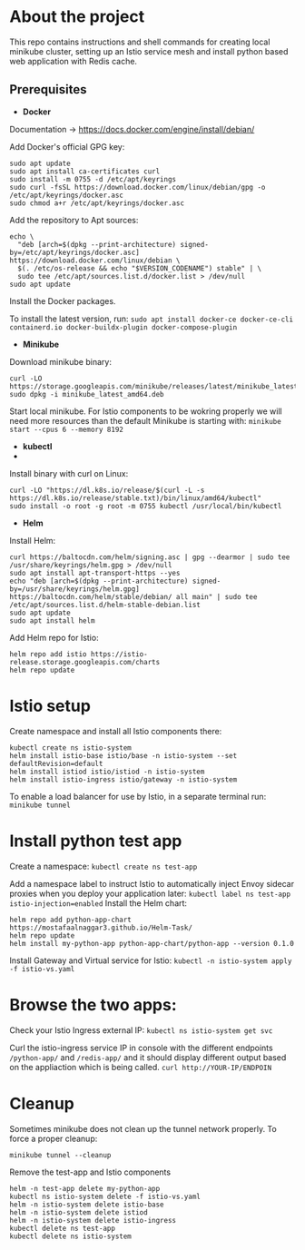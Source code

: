 # About the project

This repo contains instructions and shell commands for creating local minikube cluster, setting up an Istio service mesh and install python based web application with Redis cache.

## Prerequisites 

* **Docker**

Documentation -> https://docs.docker.com/engine/install/debian/

Add Docker's official GPG key:

```
sudo apt update
sudo apt install ca-certificates curl
sudo install -m 0755 -d /etc/apt/keyrings
sudo curl -fsSL https://download.docker.com/linux/debian/gpg -o /etc/apt/keyrings/docker.asc
sudo chmod a+r /etc/apt/keyrings/docker.asc
```

Add the repository to Apt sources:
```
echo \
  "deb [arch=$(dpkg --print-architecture) signed-by=/etc/apt/keyrings/docker.asc] https://download.docker.com/linux/debian \
  $(. /etc/os-release && echo "$VERSION_CODENAME") stable" | \
  sudo tee /etc/apt/sources.list.d/docker.list > /dev/null
sudo apt update
```

Install the Docker packages.


To install the latest version, run:
`sudo apt install docker-ce docker-ce-cli containerd.io docker-buildx-plugin docker-compose-plugin`


* **Minikube**

Download minikube binary:
```
curl -LO https://storage.googleapis.com/minikube/releases/latest/minikube_latest_amd64.deb
sudo dpkg -i minikube_latest_amd64.deb
```
Start local minikube. For Istio components to be wokring properly we will need more resources than the default Minikube is starting with:
`minikube start --cpus 6 --memory 8192`


* **kubectl**
* 
Install binary with curl on Linux:
```
curl -LO "https://dl.k8s.io/release/$(curl -L -s https://dl.k8s.io/release/stable.txt)/bin/linux/amd64/kubectl"
sudo install -o root -g root -m 0755 kubectl /usr/local/bin/kubectl
```

* **Helm**

Install Helm:
```
curl https://baltocdn.com/helm/signing.asc | gpg --dearmor | sudo tee /usr/share/keyrings/helm.gpg > /dev/null
sudo apt install apt-transport-https --yes
echo "deb [arch=$(dpkg --print-architecture) signed-by=/usr/share/keyrings/helm.gpg] https://baltocdn.com/helm/stable/debian/ all main" | sudo tee /etc/apt/sources.list.d/helm-stable-debian.list
sudo apt update
sudo apt install helm
```

Add Helm repo for Istio:
```
helm repo add istio https://istio-release.storage.googleapis.com/charts
helm repo update
```

# Istio setup

Create namespace and install all Istio components there:

```
kubectl create ns istio-system
helm install istio-base istio/base -n istio-system --set defaultRevision=default
helm install istiod istio/istiod -n istio-system
helm install istio-ingress istio/gateway -n istio-system
```

To enable a load balancer for use by Istio, in a separate terminal run:  `minikube tunnel`


# Install python test app

Create a namespace:
`kubectl create ns test-app`

Add a namespace label to instruct Istio to automatically inject Envoy sidecar proxies when you deploy your application later:
`kubectl label ns test-app istio-injection=enabled`
Install the Helm chart: 
```
helm repo add python-app-chart https://mostafaalnaggar3.github.io/Helm-Task/
helm repo update
helm install my-python-app python-app-chart/python-app --version 0.1.0
```

Install Gateway and Virtual service for Istio:
`kubectl -n istio-system apply -f istio-vs.yaml`

# Browse the two apps:

Check your Istio Ingress external IP:
`kubectl ns istio-system get svc`

Curl the istio-ingress service IP in console with the different endpoints `/python-app/` and `/redis-app/` and it should display different output based on the appliaction which is being called.
`curl http://YOUR-IP/ENDPOIN`

# Cleanup

Sometimes minikube does not clean up the tunnel network properly. To force a proper cleanup:

`minikube tunnel --cleanup`

Remove the test-app and Istio components

```
helm -n test-app delete my-python-app
kubectl ns istio-system delete -f istio-vs.yaml
helm -n istio-system delete istio-base
helm -n istio-system delete istiod
helm -n istio-system delete istio-ingress
kubectl delete ns test-app
kubectl delete ns istio-system
```
